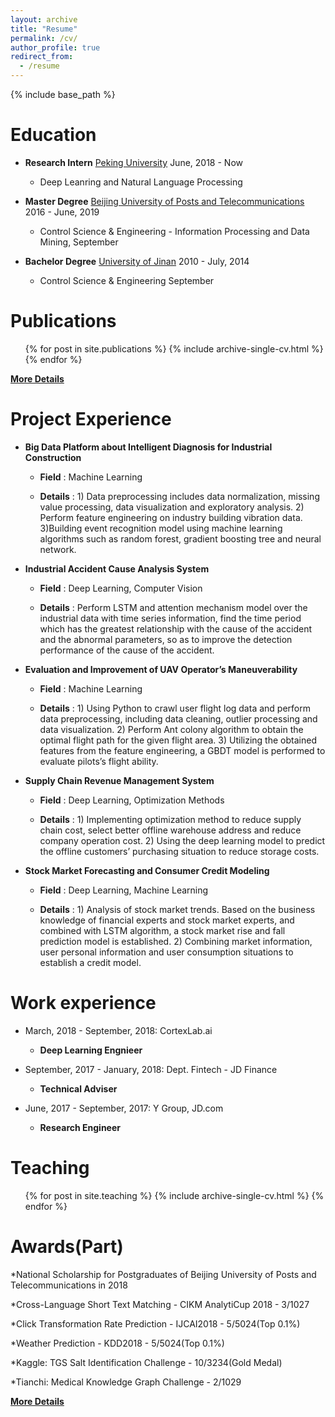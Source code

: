 ```yaml
---
layout: archive
title: "Resume"
permalink: /cv/
author_profile: true
redirect_from:
  - /resume
---
```


{% include base_path %}

Education
======
* **Research Intern** [Peking University](https://www.pku.edu.cn/)   June, 2018 - Now


  - Deep Leanring and Natural Language Processing
* **Master Degree**  [Beijing University of Posts and Telecommunications](https://www.bupt.edu.cn/)   2016 - June, 2019 


  - Control Science & Engineering - Information Processing and Data Mining, September 
* **Bachelor Degree** [University of Jinan](http://www.ujn.edu.cn/)   2010 - July, 2014


  - Control Science & Engineering  September
  
Publications
======
  <ul>{% for post in site.publications %}
    {% include archive-single-cv.html %}
  {% endfor %}</ul>
  
  [**More Details**](https://deepblue666.github.io//publications/)

  
Project Experience
======
* **Big Data Platform about Intelligent Diagnosis for Industrial Construction**  
  * **Field** : Machine Learning

  * **Details** : 1) Data preprocessing includes data normalization, missing value processing, data visualization and exploratory
analysis. 2) Perform feature engineering on industry building vibration data. 3)Building event recognition model using machine learning algorithms such as random forest, gradient boosting
tree and neural network.

* **Industrial Accident Cause Analysis System**  
  * **Field** : Deep Learning, Computer Vision

  * **Details** : Perform LSTM and attention mechanism model over the industrial data with time series information, find the time period which has the greatest 
  relationship with the cause of the accident and the abnormal parameters, so as to improve the detection performance of the cause of the accident.

* **Evaluation and Improvement of UAV Operator’s Maneuverability**  
  * **Field** : Machine Learning

  * **Details** : 1) Using Python to crawl user flight log data and perform data preprocessing, including data cleaning, outlier
processing and data visualization. 2) Perform Ant colony algorithm to obtain the optimal flight path for the given flight area. 3) Utilizing the obtained features 
from the feature engineering, a GBDT model is performed to evaluate pilots’s flight ability.

* **Supply Chain Revenue Management System**  
  * **Field** : Deep Learning, Optimization Methods

  * **Details** : 1) Implementing optimization method to reduce supply chain cost, select better offline warehouse address and
reduce company operation cost. 2) Using the deep learning model to predict the offline customers’ purchasing situation to reduce storage costs.

* **Stock Market Forecasting and Consumer Credit Modeling**  
  * **Field** : Deep Learning, Machine Learning

  * **Details** : 1) Analysis of stock market trends. Based on the business knowledge of financial experts and stock market experts,
and combined with LSTM algorithm, a stock market rise and fall prediction model is established. 2) Combining market information, user personal information and user consumption situations to establish a credit
model.

 
Work experience
======
* March, 2018 - September, 2018: CortexLab.ai
  * **Deep Learning Engnieer**

* September, 2017 - January, 2018: Dept. Fintech - JD Finance
  * **Technical Adviser**

* June, 2017 - September, 2017: Y Group, JD.com
  * **Research Engineer**

Teaching
======
  <ul>{% for post in site.teaching %}
    {% include archive-single-cv.html %}
  {% endfor %}</ul>
  
Awards(Part)
======
*National Scholarship for Postgraduates of Beijing University of Posts and Telecommunications in 2018

*Cross-Language Short Text Matching - CIKM AnalytiCup 2018 - 3/1027
  
*Click Transformation Rate Prediction - IJCAI2018 - 5/5024(Top 0.1%)
  
*Weather Prediction - KDD2018 - 5/5024(Top 0.1%)
  
*Kaggle: TGS Salt Identification Challenge - 10/3234(Gold Medal)
  
*Tianchi: Medical Knowledge Graph Challenge - 2/1029

[**More Details**](https://deepblue666.github.io//award/)